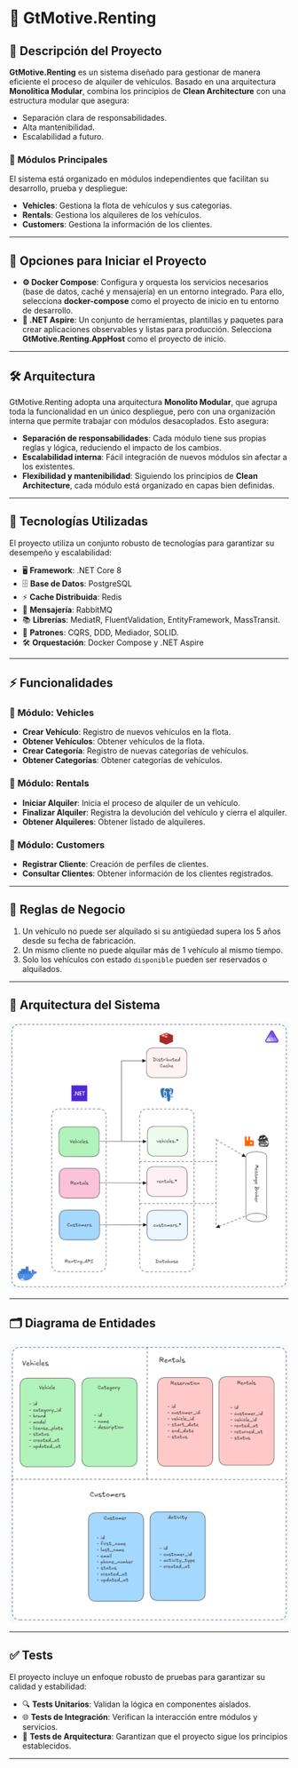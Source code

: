 ﻿# 🚗 **GtMotive.Renting**

## 📖 **Descripción del Proyecto**
**GtMotive.Renting** es un sistema diseñado para gestionar de manera eficiente el proceso de alquiler de vehículos. Basado en una arquitectura **Monolítica Modular**, combina los principios de **Clean Architecture** con una estructura modular que asegura:
- Separación clara de responsabilidades.
- Alta mantenibilidad.
- Escalabilidad a futuro.

### 🔑 **Módulos Principales**
El sistema está organizado en módulos independientes que facilitan su desarrollo, prueba y despliegue:
- **Vehicles**: Gestiona la flota de vehículos y sus categorías.
- **Rentals**: Gestiona los alquileres de los vehículos.
- **Customers**: Gestiona la información de los clientes.

---

## 🚀 **Opciones para Iniciar el Proyecto**

- **⚙️ Docker Compose**: Configura y orquesta los servicios necesarios (base de datos, caché y mensajería) en un entorno integrado. Para ello, selecciona **docker-compose** como el proyecto de inicio en tu entorno de desarrollo.
- **🌟 .NET Aspire**: Un conjunto de herramientas, plantillas y paquetes para crear aplicaciones observables y listas para producción. Selecciona **GtMotive.Renting.AppHost** como el proyecto de inicio.

---

## 🛠️ **Arquitectura**
GtMotive.Renting adopta una arquitectura **Monolito Modular**, que agrupa toda la funcionalidad en un único despliegue, pero con una organización interna que permite trabajar con módulos desacoplados. Esto asegura:
- **Separación de responsabilidades**: Cada módulo tiene sus propias reglas y lógica, reduciendo el impacto de los cambios.
- **Escalabilidad interna**: Fácil integración de nuevos módulos sin afectar a los existentes.
- **Flexibilidad y mantenibilidad**: Siguiendo los principios de **Clean Architecture**, cada módulo está organizado en capas bien definidas.

---

## 🧰 **Tecnologías Utilizadas**
El proyecto utiliza un conjunto robusto de tecnologías para garantizar su desempeño y escalabilidad:

- 🖥️ **Framework**: .NET Core 8  
- 🗄️ **Base de Datos**: PostgreSQL  
- ⚡ **Cache Distribuida**: Redis  
- 📩 **Mensajería**: RabbitMQ  
- 📚 **Librerías**: MediatR, FluentValidation, EntityFramework, MassTransit.
- 🧩 **Patrones**: CQRS, DDD, Mediador, SOLID.  
- 🛠️ **Orquestación**: Docker Compose y .NET Aspire  

---

## ⚡ **Funcionalidades**

### 🚗 **Módulo: Vehicles**
- **Crear Vehículo**: Registro de nuevos vehículos en la flota.
- **Obtener Vehículos**: Obtener vehículos de la flota.
- **Crear Categoría**: Registro de nuevas categorías de vehículos.
- **Obtener Categorías**: Obtener categorías de vehículos.

### 📅 **Módulo: Rentals**
- **Iniciar Alquiler**: Inicia el proceso de alquiler de un vehículo.
- **Finalizar Alquiler**: Registra la devolución del vehículo y cierra el alquiler.
- **Obtener Alquileres**: Obtener listado de alquileres.

### 👤 **Módulo: Customers**
- **Registrar Cliente**: Creación de perfiles de clientes.
- **Consultar Clientes**: Obtener información de los clientes registrados.

---

## 📝 **Reglas de Negocio**
1. Un vehículo no puede ser alquilado si su antigüedad supera los 5 años desde su fecha de fabricación.
2. Un mismo cliente no puede alquilar más de 1 vehículo al mismo tiempo.
3. Solo los vehículos con estado `disponible` pueden ser reservados o alquilados.

---

## 📐 **Arquitectura del Sistema**

![Diagrama de Arquitectura](assets/ArchitectureDiagram.png)

---

## 🗂️ **Diagrama de Entidades**
![Diagrama de Entidades](assets/DER.png)

---

## ✅ **Tests**
El proyecto incluye un enfoque robusto de pruebas para garantizar su calidad y estabilidad:

- 🔍 **Tests Unitarios**: Validan la lógica en componentes aislados.
- 🌐 **Tests de Integración**: Verifican la interacción entre módulos y servicios.
- 🧱 **Tests de Arquitectura**: Garantizan que el proyecto sigue los principios establecidos.

---